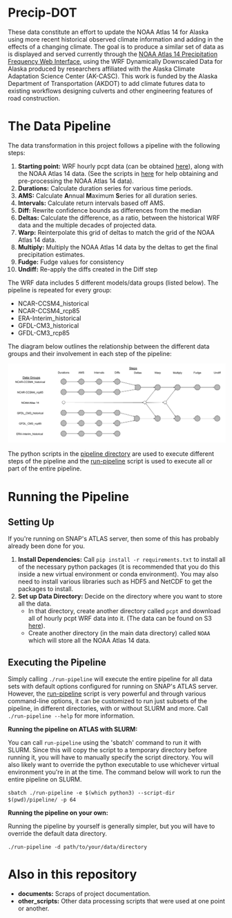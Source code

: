 # Precip-DOT

These data constitute an effort to update the NOAA Atlas 14 for Alaska using more recent historical observed climate information and adding in the effects of a changing climate. The goal is to produce a similar set of data as is displayed and served currently through the [NOAA Atlas 14 Precipitation Frequency Web Interface](https://hdsc.nws.noaa.gov/hdsc/pfds/pfds_map_ak.html), using the WRF Dynamically Downscaled Data for Alaska produced by researchers affiliated with the Alaska Climate Adaptation Science Center (AK-CASC). This work is funded by the Alaska Department of Transportation (AKDOT) to add climate futures data to existing workflows designing culverts and other engineering features of road construction.

# The Data Pipeline

The data transformation in this project follows a pipeline with the following steps: 

1. **Starting point:** WRF hourly pcpt data (can be obtained [here](http://wrf-ak-ar5.s3-website-us-east-1.amazonaws.com/)), along with the NOAA Atlas 14 data. (See the scripts in [here](other_scripts/) for help obtaining and pre-processing the NOAA Atlas 14 data).
2. **Durations:** Calculate duration series for various time periods.
3. **AMS:** Calculate **A**nnual **M**aximum **S**eries for all duration series.
4. **Intervals:** Calculate return intervals based off AMS.
5. **Diff:** Rewrite confidence bounds as differences from the median
6. **Deltas:** Calculate the difference, as a ratio, between the historical WRF data and the multiple decades of projected data.
7. **Warp:** Reinterpolate this grid of deltas to match the grid of the NOAA Atlas 14 data.
8. **Multiply:** Multiply the NOAA Atlas 14 data by the deltas to get the final precipitation estimates.
9. **Fudge:** Fudge values for consistency
10. **Undiff:** Re-apply the diffs created in the Diff step

The WRF data includes 5 different models/data groups (listed below). The pipeline is repeated for every group:

* NCAR-CCSM4_historical
* NCAR-CCSM4_rcp85
* ERA-Interim_historical
* GFDL-CM3_historical
* GFDL-CM3_rcp85

The diagram below outlines the relationship between the different data groups and their
involvement in each step of the pipeline:

![Diagram of data-processing pipeline](documents/pipeline-overview.png)

The python scripts in the [pipeline directory](pipeline/) are used to execute different steps of the pipeline and the [run-pipeline](run-pipeline) script is used to execute all or part of the entire pipeline.

# Running the Pipeline

## Setting Up

If you're running on SNAP's ATLAS server, then some of this has probably already been done for you.

1. **Install Dependencies:** Call `pip install -r requirements.txt` to install all of the necessary python packages (it is recommended that you do this inside a new virtual environment or conda environment). You may also need to install various libraries such as HDF5 and NetCDF to get the packages to install.
2. **Set up Data Directory:** Decide on the directory where you want to store all the data.
    * In that directory, create another directory called `pcpt` and download all of hourly pcpt WRF data into it. (The data can be found on S3 [here](http://wrf-ak-ar5.s3-website-us-east-1.amazonaws.com/)).
    * Create another directory (in the main data directory) called `NOAA` which will store all the NOAA Atlas 14 data.

## Executing the Pipeline

Simply calling `./run-pipeline` will execute the entire pipeline for all data sets with default options configured for running on SNAP's ATLAS server. However, the [run-pipeline](run-pipeline) script is very powerful and through various command-line options, it can be customized to run just subsets of the pipeline, in different directories, with or without SLURM and more. Call `./run-pipeline --help` for more information.

**Running the pipeline on ATLAS with SLURM:**

You can call `run-pipeline` using the 'sbatch' command to run it with SLURM. Since this will copy the script to a temporary directory before running it, you will have to manually specify the script directory. You will also likely want to override the python executable to use whichever virtual environment you're in at the time. The command below will work to run the entire pipeline
on SLURM.
```
sbatch ./run-pipeline -e $(which python3) --script-dir $(pwd)/pipeline/ -p 64
```

**Running the pipeline on your own:**

Running the pipeline by yourself is generally simpler, but you will have to override the default data directory.
```
./run-pipeline -d path/to/your/data/directory
```

# Also in this repository

* **documents:** Scraps of project documentation.
* **other_scripts:** Other data processing scripts that were used at one point or another.
